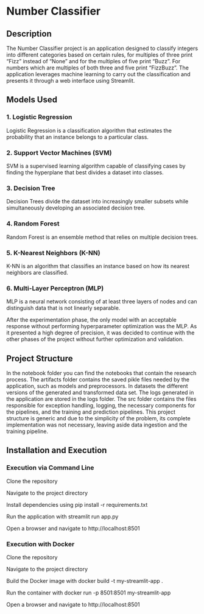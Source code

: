# Number Classifier

## Description

The Number Classifier project is an application designed to classify integers into different categories based on certain rules, for multiples of three print “Fizz” instead of “None” and for the multiples of five print “Buzz”. For numbers which are multiples of both three and five print “FizzBuzz”. The application leverages machine learning to carry out the classification and presents it through a web interface using Streamlit.

## Models Used

### 1. Logistic Regression

Logistic Regression is a classification algorithm that estimates the probability that an instance belongs to a particular class.

### 2. Support Vector Machines (SVM)

SVM is a supervised learning algorithm capable of classifying cases by finding the hyperplane that best divides a dataset into classes.

### 3. Decision Tree

Decision Trees divide the dataset into increasingly smaller subsets while simultaneously developing an associated decision tree.

### 4. Random Forest

Random Forest is an ensemble method that relies on multiple decision trees.

### 5. K-Nearest Neighbors (K-NN)

K-NN is an algorithm that classifies an instance based on how its nearest neighbors are classified.

### 6. Multi-Layer Perceptron (MLP)

MLP is a neural network consisting of at least three layers of nodes and can distinguish data that is not linearly separable.

After the experimentation phase, the only model with an acceptable response without performing hyperparameter optimization was the MLP. As it presented a high degree of precision, it was decided to continue with the other phases of the project without further optimization and validation.

## Project Structure

In the notebook folder you can find the notebooks that contain the research process. The artifacts folder contains the saved pikle files needed by the application, such as models and preprocessors. In datasets the different versions of the generated and transformed data set. The logs generated in the application are stored in the logs folder. The src folder contains the files responsible for exception handling, logging, the necessary components for the pipelines, and the training and prediction pipelines. This project structure is generic and due to the simplicity of the problem, its complete implementation was not necessary, leaving aside data ingestion and the training pipeline.

## Installation and Execution

### Execution via Command Line

Clone the repository

Navigate to the project directory

Install dependencies using pip install -r requirements.txt

Run the application with streamlit run app.py

Open a browser and navigate to http://localhost:8501

### Execution with Docker

Clone the repository

Navigate to the project directory

Build the Docker image with docker build -t my-streamlit-app .

Run the container with docker run -p 8501:8501 my-streamlit-app

Open a browser and navigate to http://localhost:8501